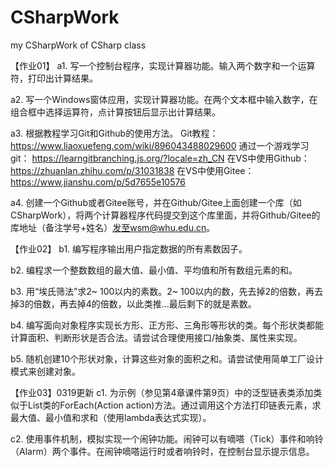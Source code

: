 # CSharpWork
my CSharpWork of CSharp class


【作业01】
a1. 写一个控制台程序，实现计算器功能。输入两个数字和一个运算符，打印出计算结果。

a2. 写一个Windows窗体应用，实现计算器功能。在两个文本框中输入数字，在组合框中选择运算符，点计算按钮后显示出计算结果。

a3. 根据教程学习Git和Github的使用方法。 
Git教程：https://www.liaoxuefeng.com/wiki/896043488029600 
通过一个游戏学习git： https://learngitbranching.js.org/?locale=zh_CN 
在VS中使用Github： https://zhuanlan.zhihu.com/p/31031838 
在VS中使用Gitee： https://www.jianshu.com/p/5d7655e10576

a4. 创建一个Github或者Gitee账号，并在Github/Gitee上面创建一个库（如CSharpWork），将两个计算器程序代码提交到这个库里面，并将Github/Gitee的库地址（备注学号+姓名）发至wsm@whu.edu.cn。

【作业02】
b1. 编写程序输出用户指定数据的所有素数因子。

b2. 编程求一个整数数组的最大值、最小值、平均值和所有数组元素的和。

b3. 用“埃氏筛法”求2~ 100以内的素数。2~ 100以内的数，先去掉2的倍数，再去掉3的倍数，再去掉4的倍数，以此类推...最后剩下的就是素数。

b4. 编写面向对象程序实现长方形、正方形、三角形等形状的类。每个形状类都能计算面积、判断形状是否合法。请尝试合理使用接口/抽象类、属性来实现。

b5. 随机创建10个形状对象，计算这些对象的面积之和。请尝试使用简单工厂设计模式来创建对象。

【作业03】0319更新
c1. 为示例（参见第4章课件第9页）中的泛型链表类添加类似于List<T>类的ForEach(Action<T> action)方法。通过调用这个方法打印链表元素，求最大值、最小值和求和（使用lambda表达式实现）。
  
c2. 使用事件机制，模拟实现一个闹钟功能。闹钟可以有嘀嗒（Tick）事件和响铃（Alarm）两个事件。在闹钟嘀嗒运行时或者响铃时，在控制台显示提示信息。
